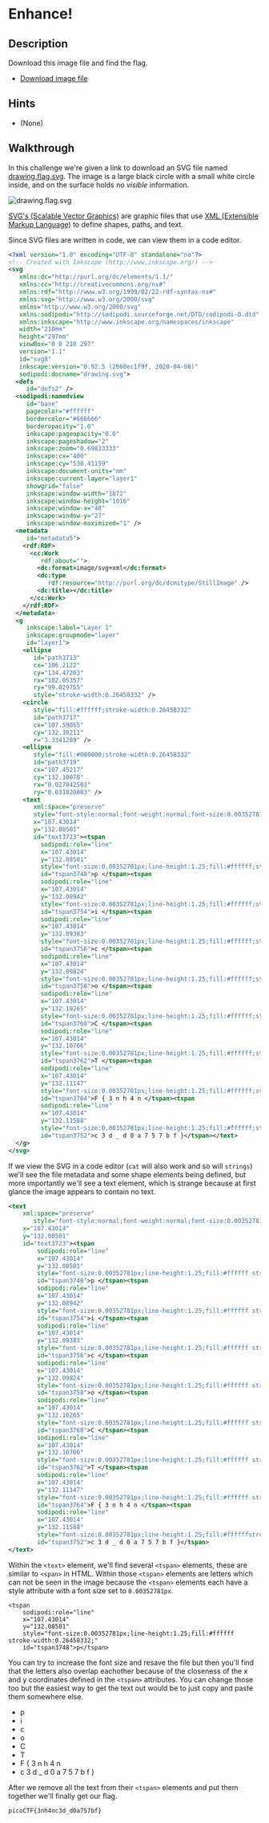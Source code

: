 # Enhance!

## Description

Download this image file and find the flag.

* [Download image file](https://artifacts.picoctf.net/c/102/drawing.flag.svg "PicoCTF link to download svg file")

## Hints

* (None)

## Walkthrough

In this challenge we're given a link to download an SVG file named [drawing.flag.svg](./drawing.flag.svg "Flag Drawing SVG"). The image is a large black circle with a small white circle inside, and on the surface holds no *visible* information.

![drawing.flag.svg](./drawing.flag.svg "Flag Drawing SVG")

[SVG's (Scalable Vector Graphics)](https://www.freecodecamp.org/news/svg-basics-what-are-scalable-vector-graphics-and-how-do-you-use-them/ "freeCodeCamp article and lesson on Scalable Vector Graphics") are graphic files that use [XML (Extensible Markup Language)](https://en.wikipedia.org/wiki/XML "Wikipedia article on XML") to define shapes, paths, and text.

Since SVG files are written in code, we can view them in a code editor.

```svg
<?xml version="1.0" encoding="UTF-8" standalone="no"?>
<!-- Created with Inkscape (http://www.inkscape.org/) -->
<svg
   xmlns:dc="http://purl.org/dc/elements/1.1/"
   xmlns:cc="http://creativecommons.org/ns#"
   xmlns:rdf="http://www.w3.org/1999/02/22-rdf-syntax-ns#"
   xmlns:svg="http://www.w3.org/2000/svg"
   xmlns="http://www.w3.org/2000/svg"
   xmlns:sodipodi="http://sodipodi.sourceforge.net/DTD/sodipodi-0.dtd"
   xmlns:inkscape="http://www.inkscape.org/namespaces/inkscape"
   width="210mm"
   height="297mm"
   viewBox="0 0 210 297"
   version="1.1"
   id="svg8"
   inkscape:version="0.92.5 (2060ec1f9f, 2020-04-08)"
   sodipodi:docname="drawing.svg">
  <defs
     id="defs2" />
  <sodipodi:namedview
     id="base"
     pagecolor="#ffffff"
     bordercolor="#666666"
     borderopacity="1.0"
     inkscape:pageopacity="0.0"
     inkscape:pageshadow="2"
     inkscape:zoom="0.69833333"
     inkscape:cx="400"
     inkscape:cy="538.41159"
     inkscape:document-units="mm"
     inkscape:current-layer="layer1"
     showgrid="false"
     inkscape:window-width="1872"
     inkscape:window-height="1016"
     inkscape:window-x="48"
     inkscape:window-y="27"
     inkscape:window-maximized="1" />
  <metadata
     id="metadata5">
    <rdf:RDF>
      <cc:Work
         rdf:about="">
        <dc:format>image/svg+xml</dc:format>
        <dc:type
           rdf:resource="http://purl.org/dc/dcmitype/StillImage" />
        <dc:title></dc:title>
      </cc:Work>
    </rdf:RDF>
  </metadata>
  <g
     inkscape:label="Layer 1"
     inkscape:groupmode="layer"
     id="layer1">
    <ellipse
       id="path3713"
       cx="106.2122"
       cy="134.47203"
       rx="102.05357"
       ry="99.029755"
       style="stroke-width:0.26458332" />
    <circle
       style="fill:#ffffff;stroke-width:0.26458332"
       id="path3717"
       cx="107.59055"
       cy="132.30211"
       r="3.3341289" />
    <ellipse
       style="fill:#000000;stroke-width:0.26458332"
       id="path3719"
       cx="107.45217"
       cy="132.10078"
       rx="0.027842503"
       ry="0.031820003" />
    <text
       xml:space="preserve"
       style="font-style:normal;font-weight:normal;font-size:0.00352781px;line-height:1.25;font-family:sans-serif;letter-spacing:0px;word-spacing:0px;fill:#ffffff;fill-opacity:1;stroke:none;stroke-width:0.26458332;"
       x="107.43014"
       y="132.08501"
       id="text3723"><tspan
         sodipodi:role="line"
         x="107.43014"
         y="132.08501"
         style="font-size:0.00352781px;line-height:1.25;fill:#ffffff;stroke-width:0.26458332;"
         id="tspan3748">p </tspan><tspan
         sodipodi:role="line"
         x="107.43014"
         y="132.08942"
         style="font-size:0.00352781px;line-height:1.25;fill:#ffffff;stroke-width:0.26458332;"
         id="tspan3754">i </tspan><tspan
         sodipodi:role="line"
         x="107.43014"
         y="132.09383"
         style="font-size:0.00352781px;line-height:1.25;fill:#ffffff;stroke-width:0.26458332;"
         id="tspan3756">c </tspan><tspan
         sodipodi:role="line"
         x="107.43014"
         y="132.09824"
         style="font-size:0.00352781px;line-height:1.25;fill:#ffffff;stroke-width:0.26458332;"
         id="tspan3758">o </tspan><tspan
         sodipodi:role="line"
         x="107.43014"
         y="132.10265"
         style="font-size:0.00352781px;line-height:1.25;fill:#ffffff;stroke-width:0.26458332;"
         id="tspan3760">C </tspan><tspan
         sodipodi:role="line"
         x="107.43014"
         y="132.10706"
         style="font-size:0.00352781px;line-height:1.25;fill:#ffffff;stroke-width:0.26458332;"
         id="tspan3762">T </tspan><tspan
         sodipodi:role="line"
         x="107.43014"
         y="132.11147"
         style="font-size:0.00352781px;line-height:1.25;fill:#ffffff;stroke-width:0.26458332;"
         id="tspan3764">F { 3 n h 4 n </tspan><tspan
         sodipodi:role="line"
         x="107.43014"
         y="132.11588"
         style="font-size:0.00352781px;line-height:1.25;fill:#ffffff;stroke-width:0.26458332;"
         id="tspan3752">c 3 d _ d 0 a 7 5 7 b f }</tspan></text>
  </g>
</svg>
```

If we view the SVG in a code editor (```cat``` will also work and so will ```strings```) we'll see the file metadata and some shape elements being defined, but more importantly we'll see a text element, which is strange because at first glance the image appears to contain no text.

```svg
<text
    xml:space="preserve"
       style="font-style:normal;font-weight:normal;font-size:0.00352781px;line-height:1.25;font-family:sans-serif;letter-spacing:0px word-spacing:0px;fill:#ffffff;fill-opacity:1;stroke:none stroke-width:0.26458332;"
    x="107.43014"
    y="132.08501"
    id="text3723"><tspan
        sodipodi:role="line"
        x="107.43014"
        y="132.08501"
        style="font-size:0.00352781px;line-height:1.25;fill:#ffffff stroke-width:0.26458332;"
        id="tspan3748">p </tspan><tspan
        sodipodi:role="line"
        x="107.43014"
        y="132.08942"
        style="font-size:0.00352781px;line-height:1.25;fill:#ffffff stroke-width:0.26458332;"
        id="tspan3754">i </tspan><tspan
        sodipodi:role="line"
        x="107.43014"
        y="132.09383"
        style="font-size:0.00352781px;line-height:1.25;fill:#ffffff stroke-width:0.26458332;"
        id="tspan3756">c </tspan><tspan
        sodipodi:role="line"
        x="107.43014"
        y="132.09824"
        style="font-size:0.00352781px;line-height:1.25;fill:#ffffff stroke-width:0.26458332;"
        id="tspan3758">o </tspan><tspan
        sodipodi:role="line"
        x="107.43014"
        y="132.10265"
        style="font-size:0.00352781px;line-height:1.25;fill:#ffffff stroke-width:0.26458332;"
        id="tspan3760">C </tspan><tspan
        sodipodi:role="line"
        x="107.43014"
        y="132.10706"
        style="font-size:0.00352781px;line-height:1.25;fill:#ffffff stroke-width:0.26458332;"
        id="tspan3762">T </tspan><tspan
        sodipodi:role="line"
        x="107.43014"
        y="132.11147"
        style="font-size:0.00352781px;line-height:1.25;fill:#ffffff stroke-width:0.26458332;"
        id="tspan3764">F { 3 n h 4 n </tspan><tspan
        sodipodi:role="line"
        x="107.43014"
        y="132.11588"
        style="font-size:0.00352781px;line-height:1.25;fill:#ffffffstroke-width:0.26458332;"
        id="tspan3752">c 3 d _ d 0 a 7 5 7 b f }</tspan>
</text>
```

Within the ```<text>``` element, we'll find several ```<tspan>``` elements, these are similar to ```<span>``` in HTML. Within those ```<tspan>``` elements are letters which can not be seen in the image because the ```<tspan>``` elements each have a style attribute with a font size set to ```0.00352781px```.

```
<tspan
    sodipodi:role="line"
    x="107.43014"
    y="132.08501"
    style="font-size:0.00352781px;line-height:1.25;fill:#ffffff stroke-width:0.26458332;"
    id="tspan3748">p</tspan>
```

You can try to increase the font size and resave the file but then you'll find that the letters also overlap eachother because of the closeness of the x and y coordinates defined in the ```<tspan>``` attributes. You can change those too but the easiest way to get the text out would be to just copy and paste them somewhere else.

* p
* i
* c
* o
* C
* T
* F { 3 n h 4 n
* c 3 d _ d 0 a 7 5 7 b f }

After we remove all the text from their ```<tspan>``` elements and put them together we'll finally get our flag.

```picoCTF{3nh4nc3d_d0a757bf}```
